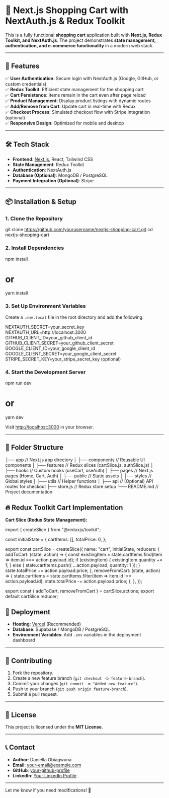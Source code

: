 # 🛒 Next.js Shopping Cart with NextAuth.js & Redux Toolkit  

This is a fully functional **shopping cart** application built with **Next.js, Redux Toolkit, and NextAuth.js**. The project demonstrates **state management, authentication, and e-commerce functionality** in a modern web stack.  

---

## 🚀 Features  

✅ **User Authentication**: Secure login with NextAuth.js (Google, GitHub, or custom credentials)  
✅ **Redux Toolkit**: Efficient state management for the shopping cart  
✅ **Cart Persistence**: Items remain in the cart even after page reload  
✅ **Product Management**: Display product listings with dynamic routes  
✅ **Add/Remove from Cart**: Update cart in real-time with Redux  
✅ **Checkout Process**: Simulated checkout flow with Stripe integration (optional)  
✅ **Responsive Design**: Optimized for mobile and desktop  

---

## 🛠 Tech Stack  

- **Frontend**: [Next.js](https://nextjs.org/), React, Tailwind CSS  
- **State Management**: Redux Toolkit  
- **Authentication**: NextAuth.js  
- **Database (Optional)**: MongoDB / PostgreSQL  
- **Payment Integration (Optional)**: Stripe  

---

## 📦 Installation & Setup  

### **1. Clone the Repository**  

git clone https://github.com/yourusername/nextjs-shopping-cart.git
cd nextjs-shopping-cart


### **2. Install Dependencies**  

npm install
# or
yarn install


### **3. Set Up Environment Variables**  
Create a `.env.local` file in the root directory and add the following:  

NEXTAUTH_SECRET=your_secret_key
NEXTAUTH_URL=http://localhost:3000
GITHUB_CLIENT_ID=your_github_client_id
GITHUB_CLIENT_SECRET=your_github_client_secret
GOOGLE_CLIENT_ID=your_google_client_id
GOOGLE_CLIENT_SECRET=your_google_client_secret
STRIPE_SECRET_KEY=your_stripe_secret_key (optional)


### **4. Start the Development Server**  

npm run dev
# or
yarn dev

Visit [http://localhost:3000](http://localhost:3000) in your browser.  

---

## 📂 Folder Structure  

├── app                // Next.js app directory
│   ├── components     // Reusable UI components
│   ├── features       // Redux slices (cartSlice.js, authSlice.js)
│   ├── hooks          // Custom hooks (useCart, useAuth)
│   ├── pages          // Next.js pages (Home, Cart, Auth)
│   ├── public         // Static assets
│   ├── styles         // Global styles
│   ├── utils          // Helper functions
│   ├── api            // (Optional) API routes for checkout
├── store.js           // Redux store setup
└── README.md          // Project documentation


## 🔥 Redux Toolkit Cart Implementation  

**Cart Slice (Redux State Management):**  

import { createSlice } from "@reduxjs/toolkit";

const initialState = {
  cartItems: [],
  totalPrice: 0,
};

export const cartSlice = createSlice({
  name: "cart",
  initialState,
  reducers: {
    addToCart: (state, action) => {
      const existingItem = state.cartItems.find(item => item.id === action.payload.id);
      if (existingItem) {
        existingItem.quantity += 1;
      } else {
        state.cartItems.push({ ...action.payload, quantity: 1 });
      }
      state.totalPrice += action.payload.price;
    },
    removeFromCart: (state, action) => {
      state.cartItems = state.cartItems.filter(item => item.id !== action.payload.id);
      state.totalPrice -= action.payload.price;
    },
  },
});

export const { addToCart, removeFromCart } = cartSlice.actions;
export default cartSlice.reducer;


## 🔗 Deployment  

- **Hosting**: [Vercel](https://vercel.com/) (Recommended)  
- **Database**: Supabase / MongoDB / PostgreSQL  
- **Environment Variables**: Add `.env` variables in the deployment dashboard  

---

## 👥 Contributing  

1. Fork the repository.  
2. Create a new feature branch (`git checkout -b feature-branch`).  
3. Commit your changes (`git commit -m "Added new feature"`).  
4. Push to your branch (`git push origin feature-branch`).  
5. Submit a pull request.  

---

## 📜 License  

This project is licensed under the **MIT License**.  

---

## 📞 Contact  

- **Author**: Daniella Obiagwuna  
- **Email**: [your-email@example.com](mailto:your-email@example.com)  
- **GitHub**: [your-github-profile](https://github.com/yourusername)  
- **LinkedIn**: [Your LinkedIn Profile](https://linkedin.com/in/yourprofile)  

---

Let me know if you need modifications! 🚀
